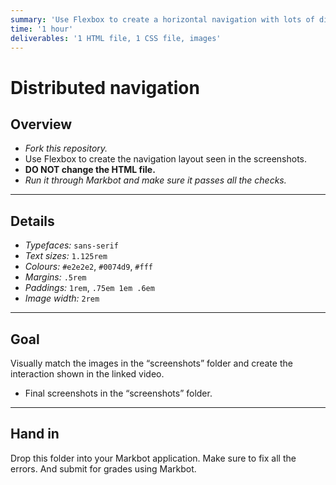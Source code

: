 ```yaml
---
summary: 'Use Flexbox to create a horizontal navigation with lots of different components.'
time: '1 hour'
deliverables: '1 HTML file, 1 CSS file, images'
---
```


# Distributed navigation

## Overview

- *Fork this repository.*
- Use Flexbox to create the navigation layout seen in the screenshots.
- **DO NOT change the HTML file.**
- *Run it through Markbot and make sure it passes all the checks.*

---

## Details

- *Typefaces:* `sans-serif`
- *Text sizes:* `1.125rem`
- *Colours:* `#e2e2e2`, `#0074d9`, `#fff`
- *Margins:* `.5rem`
- *Paddings:* `1rem`, `.75em 1em .6em`
- *Image width:* `2rem`

---

## Goal

Visually match the images in the “screenshots” folder and create the interaction shown in the linked video.

- Final screenshots in the “screenshots” folder.

---

## Hand in

Drop this folder into your Markbot application. Make sure to fix all the errors. And submit for grades using Markbot.

